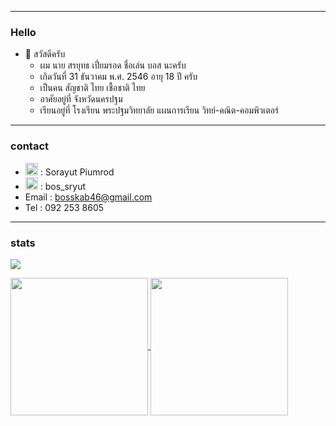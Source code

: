 <hr>
<h3>Hello</h3>

- 👋 สวัสดีครับ 
     - ผม นาย สรยุทธ เปี่ยมรอด ชื่อเล่น บอส นะครับ<br>
     -  เกิดวันที่ 31 ธันวาคม พ.ศ. 2546 อายุ 18 ปี ครับ<br>
     -  เป็นคน สัญชาติ ไทย เชื้อชาติ ไทย<br>
     -  อาศัยอยู่ที่ จังหวัดนครปฐม<br>
     -  เรียนอยู่ที่ โรงเรียน พระปฐมวิทยาลัย แผนการเรียน วิทย์-คณิต-คอมพิวเตอร์ 
<hr>
<h3>contact</h3>

- <a href="https://web.facebook.com/bboss.lnwkak"><img src="https://user-images.githubusercontent.com/61747927/143051792-fdbbb1f2-1836-4f06-a922-18704ee6cfca.png" width = "20 px"/></a> :  Sorayut Piumrod <br>
- <a href="https://l.facebook.com/l.php?u=https%3A%2F%2Fwww.instagram.com%2Fbos_sryut%3Ffbclid%3DIwAR1zDEk4pC88VoXK-y-snPErKAGfhvSlNixmRD8Ww4USzgvSkfFSj1PhcNA&h=AT1Sk1Z9r6Ahduxzx5KgmrSTpHTAUYKwTYqhXvCVy08HZmuGqIlPFtdrQvHQJZssZecyixhi53_VDgxuIcYsrwDq37aMrHMs5tegQODZbR4NXJztPxa00Jy97UoHdIYIQFpl"><img src="https://user-images.githubusercontent.com/61747927/143053268-38b7fcbd-6b67-4893-8782-03f04b19adee.png" width = "20 px"/></a> : bos_sryut <br>
- Email : bosskab46@gmail.com<br>
- Tel : 092 253 8605
<hr>

<h3>stats</h3>

![](https://komarev.com/ghpvc/?username=boss2546th&color=green)


<a href="https://github.com/boss2546th">
   <img height="220" align="center" src="https://github-readme-stats.vercel.app/api?username=boss2546th&&show_icons=true&theme=radical" />
     
</a>
<a href="https://github.com/boss2546th">
   <img height="220" align="center" src="https://github-readme-stats.vercel.app/api/top-langs/?username=boss2546th&&theme=radical" />
</a>
